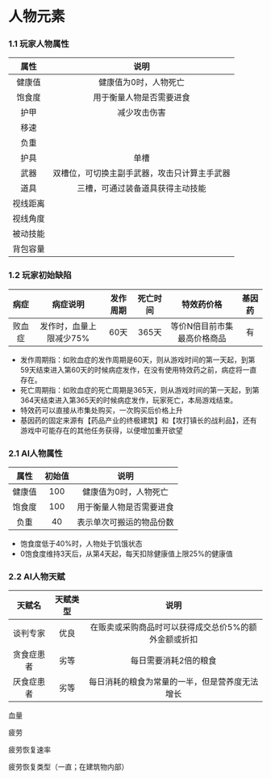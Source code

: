 # 人物元素

### 1.1 玩家人物属性

|   属性   |                     说明                     |
| :------: | :------------------------------------------: |
|  健康值  |            健康值为0时，人物死亡             |
|  饱食度  |           用于衡量人物是否需要进食           |
|   护甲   |                 减少攻击伤害                 |
|   移速   |                                              |
|   负重   |                                              |
|   护具   |                     单槽                     |
|   武器   | 双槽位，可切换主副手武器，攻击只计算主手武器 |
|   道具   |       三槽，可通过装备道具获得主动技能       |
| 视线距离 |                                              |
| 视线角度 |                                              |
| 被动技能 |                                              |
| 背包容量 |                                              |



### 1.2 玩家初始缺陷

|  病症  |        病症说明         | 发作周期 | 死亡时间 |         特效药价格          | 基因药 |
| :----: | :---------------------: | :------: | :------: | :-------------------------: | :----: |
| 败血症 | 发作时，血量上限减少75% |   60天   |  365天   | 等价N倍目前市集最高价格商品 |   有   |

- 发作周期指：如败血症的发作周期是60天，则从游戏时间的第一天起，到第59天结束进入第60天的时候病症发作，在没有使用特效药之前，病症将一直存在。
- 死亡周期指：如败血症的死亡周期是365天，则从游戏时间的第一天起，到第364天结束进入第365天的时候病症发作，玩家死亡，本局游戏结束。
- 特效药可以直接从市集处购买，一次购买后价格上升
- 基因药的固定来源有【药品产业的终极建筑】和【攻打镇长的战利品】，还有游戏中可能存在的其他任务获得，以便增加重开欲望



### 2.1 AI人物属性

|  属性  | 初始值 |           说明           |
| :----: | :----: | :----------------------: |
| 健康值 |  100   |  健康值为0时，人物死亡   |
| 饱食度 |  100   | 用于衡量人物是否需要进食 |
|  负重  |   40   | 表示单次可搬运的物品份数 |

- 饱食度低于40%时，人物处于饥饿状态
- 0饱食度维持3天后，从第4天起，每天扣除健康值上限25%的健康值



### 2.2 AI人物天赋

|   天赋名   | 天赋类型 |                         说明                         |
| :--------: | :------: | :--------------------------------------------------: |
|  谈判专家  |   优良   | 在贩卖或采购商品时可以获得成交总价5%的额外金额或折扣 |
| 贪食症患者 |   劣等   |                每日需要消耗2倍的粮食                 |
| 厌食症患者 |   劣等   |    每日消耗的粮食为常量的一半，但是营养度无法增长    |











血量

疲劳

疲劳恢复速率

疲劳恢复类型（一直；在建筑物内部）



